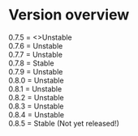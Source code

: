 # Version overview

0.7.5 = <>Unstable<br>
0.7.6 = Unstable<br>
0.7.7 = Unstable<br>
0.7.8 = Stable<br>
0.7.9 = Unstable<br>
0.8.0 = Unstable<br>
0.8.1 = Unstable<br>
0.8.2 = Unstable<br>
0.8.3 = Unstable<br>
0.8.4 = Unstable<br>
0.8.5 = Stable (Not yet released!)<br>
